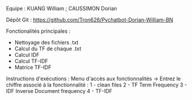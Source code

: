 Equipe : KUANG William ; CAUSSIMON Dorian

Dépôt Git : https://github.com/Tron626/Pychatbot-Dorian-William-BN

Fonctionalités principales : 
  - Nettoyage des fichiers .txt
  - Calcul du TF de chaque .txt
  - Calcul IDF
  - Calcul TF-IDF
  - Matrice TF-IDF

Instructions d'exécutions : Menu d'accès aux fonctionnalités
-> Entrez le chiffre associé à la fonctionnalité :
1 - clean files
2 - TF Term Frequency
3 - IDF Inverse Document frequency
4 - TF-IDF

